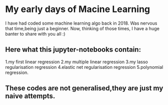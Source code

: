 # My early days of Macine Learning
I have had coded some machine learning algo back in 2018. 
Was nervous that time,being just a beginner.
Now,  thinking of those times, I have a huge banter to share with you all :)

## Here what this jupyter-notebooks contain:
1.my first linear regression
2.my multiple linear regression
3.my lasso regularisation regression
4.elastic net regularisation regression
5.polynomial regression.

## These codes are not generalised,they are just my naive attempts.
